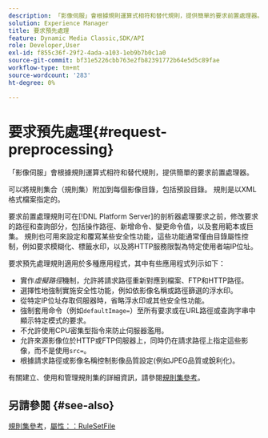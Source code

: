 ```yaml
---
description: 「影像伺服」會根據規則運算式相符和替代規則，提供簡單的要求前置處理器。
solution: Experience Manager
title: 要求預先處理
feature: Dynamic Media Classic,SDK/API
role: Developer,User
exl-id: f855c36f-29f2-4ada-a103-1eb9b7b0c1a0
source-git-commit: bf31e5226cbb763e2fb82391772b64e5d5c89fae
workflow-type: tm+mt
source-wordcount: '283'
ht-degree: 0%

---
```


# 要求預先處理{#request-preprocessing}

「影像伺服」會根據規則運算式相符和替代規則，提供簡單的要求前置處理器。

可以將規則集合（規則集）附加到每個影像目錄，包括預設目錄。 規則是以XML格式檔案指定的。

要求前置處理規則可在[!DNL Platform Server]的剖析器處理要求之前，修改要求的路徑和查詢部分，包括操作路徑、新增命令、變更命令值，以及套用範本或巨集。 規則也可用來設定和覆寫某些安全性功能，這些功能通常僅由目錄屬性控制，例如要求模糊化、標籤水印，以及將HTTP服務限製為特定使用者端IP位址。

要求預先處理規則適用於多種應用程式，其中有些應用程式列示如下：

* 實作&#x200B;*虛擬路徑*&#x200B;機制，允許將請求路徑重新對應到檔案、FTP和HTTP路徑。
* 選擇性地強制實施安全性功能，例如依影像名稱或路徑篩選的浮水印。
* 從特定IP位址存取伺服器時，省略浮水印或其他安全性功能。
* 強制套用命令（例如`defaultImage=`）至所有要求或在URL路徑或查詢字串中顯示特定模式的要求。
* 不允許使用CPU密集型指令來防止伺服器濫用。
* 允許來源影像位於HTTP或FTP伺服器上，同時仍在請求路徑上指定這些影像，而不是使用`src=`。
* 根據請求路徑或影像名稱控制影像品質設定(例如JPEG品質或銳利化)。

有關建立、使用和管理規則集的詳細資訊，請參閱[規則集參考](../../../../../is-api/image-catalog/image-serving-api-ref/c-image-catalog-reference/c-rule-set-reference/c-rule-set-reference.md#concept-3e5058cf3507470b82cac638df23ea8e)。

## 另請參閱 {#see-also}

[規則集參考](../../../../../is-api/image-catalog/image-serving-api-ref/c-image-catalog-reference/c-rule-set-reference/c-rule-set-reference.md#concept-3e5058cf3507470b82cac638df23ea8e)，[屬性：：RuleSetFile](../../../../../is-api/image-catalog/image-serving-api-ref/c-image-catalog-reference/c-overview/c-file-formats/r-rule-set-files.md#reference-3e54cb5f4d74411a84889fed056ac093)
